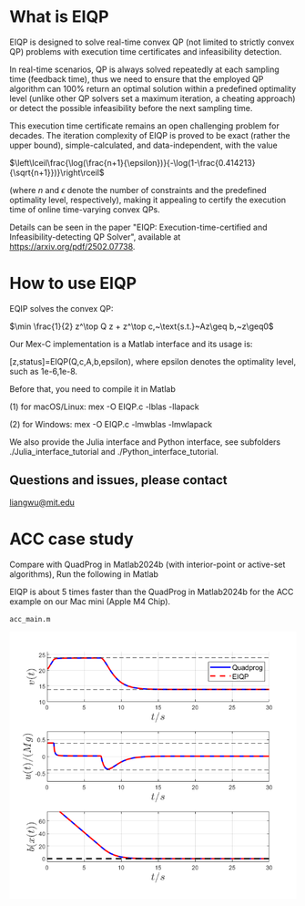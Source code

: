# What is EIQP
EIQP is designed to solve real-time convex QP (not limited to strictly convex QP) problems with execution time certificates and infeasibility detection. 

In real-time scenarios, QP is always solved repeatedly at each sampling time (feedback time), thus we need to ensure that the employed QP algorithm can 100% return an optimal solution within a predefined optimality level (unlike other QP solvers set a maximum iteration, a cheating approach) or detect the possible infeasibility before the next sampling time. 

This execution time certificate remains an open challenging problem for decades. The iteration complexity of EIQP is proved to be exact (rather the upper bound), simple-calculated, and data-independent, with the value 

$\left\lceil\frac{\log(\frac{n+1}{\epsilon})}{-\log(1-\frac{0.414213}{\sqrt{n+1}})}\right\rceil$ 

(where $n$ and $\epsilon$ denote the number of constraints and the predefined optimality level, respectively), making it appealing to certify the execution time of online time-varying convex QPs.

Details can be seen in the paper "EIQP: Execution-time-certified and Infeasibility-detecting QP Solver", available at https://arxiv.org/pdf/2502.07738.

# How to use EIQP
EQIP solves the convex QP: 

$\min \frac{1}{2} z^\top Q z + z^\top c,~\text{s.t.}~Az\geq b,~z\geq0$

Our Mex-C implementation is a Matlab interface and its usage is:

[z,status]=EIQP(Q,c,A,b,epsilon), where epsilon denotes the optimality level, such as 1e-6,1e-8.

Before that, you need to compile it in Matlab

(1) for macOS/Linux: mex -O EIQP.c -lblas -llapack

(2) for Windows: mex -O EIQP.c -lmwblas -lmwlapack

We also provide the Julia interface and Python interface, see subfolders ./Julia_interface_tutorial and ./Python_interface_tutorial.

## Questions and issues, please contact
liangwu@mit.edu

# ACC case study
Compare with QuadProg in Matlab2024b (with interior-point or active-set algorithms), Run the following in Matlab

EIQP is about 5 times faster than the QuadProg in Matlab2024b for the ACC example on our Mac mini (Apple M4 Chip).
```
acc_main.m
```
![pipeline](ACC_case_study/state.png) 


